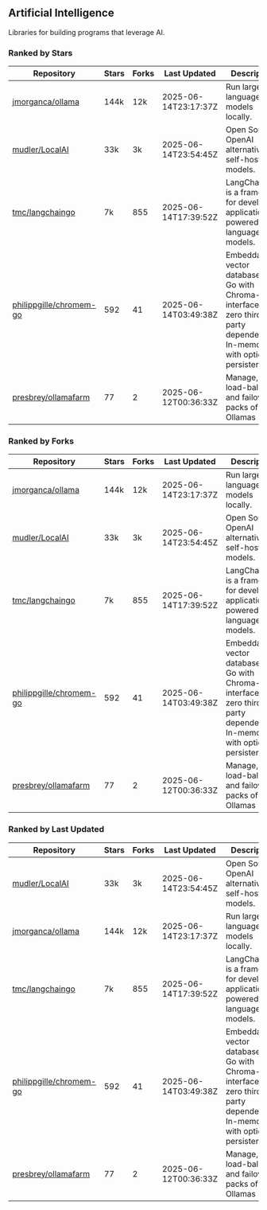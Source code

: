 ## Artificial Intelligence

Libraries for building programs that leverage AI.

### Ranked by Stars

| Repository | Stars | Forks | Last Updated | Description | 
|------------|-------|-------|--------------|-------------|
| [jmorganca/ollama](https://github.com/jmorganca/ollama) | 144k | 12k | 2025-06-14T23:17:37Z |  Run large language models locally. |
| [mudler/LocalAI](https://github.com/mudler/LocalAI) | 33k | 3k | 2025-06-14T23:54:45Z |  Open Source OpenAI alternative, self-host AI models. |
| [tmc/langchaingo](https://github.com/tmc/langchaingo) | 7k | 855 | 2025-06-14T17:39:52Z |  LangChainGo is a framework for developing applications powered by language models. |
| [philippgille/chromem-go](https://github.com/philippgille/chromem-go) | 592 | 41 | 2025-06-14T03:49:38Z |  Embeddable vector database for Go with Chroma-like interface and zero third-party dependencies. In-memory with optional persistence. |
| [presbrey/ollamafarm](https://github.com/presbrey/ollamafarm) | 77 | 2 | 2025-06-12T00:36:33Z |  Manage, load-balance, and failover packs of Ollamas |

### Ranked by Forks

| Repository | Stars | Forks | Last Updated | Description | 
|------------|-------|-------|--------------|-------------|
| [jmorganca/ollama](https://github.com/jmorganca/ollama) | 144k | 12k | 2025-06-14T23:17:37Z |  Run large language models locally. |
| [mudler/LocalAI](https://github.com/mudler/LocalAI) | 33k | 3k | 2025-06-14T23:54:45Z |  Open Source OpenAI alternative, self-host AI models. |
| [tmc/langchaingo](https://github.com/tmc/langchaingo) | 7k | 855 | 2025-06-14T17:39:52Z |  LangChainGo is a framework for developing applications powered by language models. |
| [philippgille/chromem-go](https://github.com/philippgille/chromem-go) | 592 | 41 | 2025-06-14T03:49:38Z |  Embeddable vector database for Go with Chroma-like interface and zero third-party dependencies. In-memory with optional persistence. |
| [presbrey/ollamafarm](https://github.com/presbrey/ollamafarm) | 77 | 2 | 2025-06-12T00:36:33Z |  Manage, load-balance, and failover packs of Ollamas |

### Ranked by Last Updated

| Repository | Stars | Forks | Last Updated | Description | 
|------------|-------|-------|--------------|-------------|
| [mudler/LocalAI](https://github.com/mudler/LocalAI) | 33k | 3k | 2025-06-14T23:54:45Z |  Open Source OpenAI alternative, self-host AI models. |
| [jmorganca/ollama](https://github.com/jmorganca/ollama) | 144k | 12k | 2025-06-14T23:17:37Z |  Run large language models locally. |
| [tmc/langchaingo](https://github.com/tmc/langchaingo) | 7k | 855 | 2025-06-14T17:39:52Z |  LangChainGo is a framework for developing applications powered by language models. |
| [philippgille/chromem-go](https://github.com/philippgille/chromem-go) | 592 | 41 | 2025-06-14T03:49:38Z |  Embeddable vector database for Go with Chroma-like interface and zero third-party dependencies. In-memory with optional persistence. |
| [presbrey/ollamafarm](https://github.com/presbrey/ollamafarm) | 77 | 2 | 2025-06-12T00:36:33Z |  Manage, load-balance, and failover packs of Ollamas |

